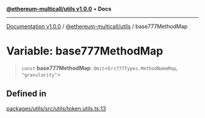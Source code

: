 [**@ethereum-multicall/utils v1.0.0**](../README.md) • **Docs**

***

[Documentation v1.0.0](../../../packages.md) / [@ethereum-multicall/utils](../README.md) / base777MethodMap

# Variable: base777MethodMap

> `const` **base777MethodMap**: `Omit`\<`Erc777Types.MethodNameMap`, `"granularity"`\>

## Defined in

[packages/utils/src/utils/token.utils.ts:13](https://github.com/niZmosis/ethereum-multicall/blob/2a2d077a99c23b464a4e40dd6375d06ce98594bd/packages/utils/src/utils/token.utils.ts#L13)

